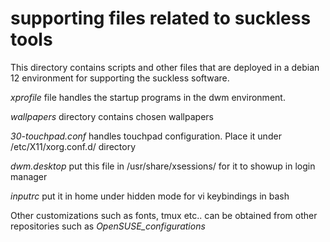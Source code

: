 # supporting files related to suckless tools #
This directory contains scripts and other files that are deployed in a debian 12 environment
for supporting the suckless software.

*xprofile* file handles the startup programs in the dwm environment.

*wallpapers* directory contains chosen wallpapers

*30-touchpad.conf* handles touchpad configuration. Place it under /etc/X11/xorg.conf.d/ directory

*dwm.desktop* put this file in /usr/share/xsessions/ for it to showup in login manager

*inputrc* put it in home under hidden mode for vi keybindings in bash

Other customizations such as fonts, tmux etc.. can be obtained from
other repositories such as *OpenSUSE_configurations*

